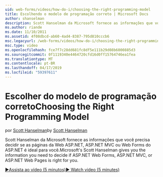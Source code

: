 ```yaml
---
uid: web-forms/videos/how-do-i/choosing-the-right-programming-model
title: Escolhendo o modelo de programação correto | Microsoft Docs
author: shanselman
description: Scott Hanselman da Microsoft fornece as informações que você precisa decidir se as páginas da Web ASP.NET, ASP.NET MVC ou Web Forms do ASP.NET é ideal para você.
ms.author: riande
ms.date: 11/10/2011
ms.assetid: 4f08dbcd-ab60-4ad4-8387-795d810cccb6
msc.legacyurl: /web-forms/videos/how-do-i/choosing-the-right-programming-model
msc.type: video
ms.openlocfilehash: fce7f7c28dd681fc8df5e111b29d08b6000885d3
ms.sourcegitcommit: 0f1119340e4464720cfd16d0ff15764746ea1fea
ms.translationtype: MT
ms.contentlocale: pt-BR
ms.lasthandoff: 04/17/2019
ms.locfileid: "59397611"
---
```

# <a name="choosing-the-right-programming-model"></a><span data-ttu-id="37fda-103">Escolher do modelo de programação correto</span><span class="sxs-lookup"><span data-stu-id="37fda-103">Choosing the Right Programming Model</span></span>

<span data-ttu-id="37fda-104">por [Scott Hanselman](https://github.com/shanselman)</span><span class="sxs-lookup"><span data-stu-id="37fda-104">by [Scott Hanselman](https://github.com/shanselman)</span></span>

<span data-ttu-id="37fda-105">Scott Hanselman da Microsoft fornece as informações que você precisa decidir se as páginas da Web ASP.NET, ASP.NET MVC ou Web Forms do ASP.NET é ideal para você.</span><span class="sxs-lookup"><span data-stu-id="37fda-105">Microsoft's Scott Hanselman gives you the information you need to decide if ASP.NET Web Forms, ASP.NET MVC, or ASP.NET Web Pages is right for you.</span></span>

[<span data-ttu-id="37fda-106">&#9654;Assista ao vídeo (5 minutos)</span><span class="sxs-lookup"><span data-stu-id="37fda-106">&#9654; Watch video (5 minutes)</span></span>](https://channel9.msdn.com/Blogs/ASP-NET-Site-Videos/choosing-the-right-programming-model)
